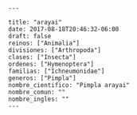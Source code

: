 
      ---

      title: "arayai"
      date: 2017-08-18T20:46:32-06:00
      draft: false
      reinos: ["Animalia"]
      divisiones: ["Arthropoda"]
      clases: ["Insecta"]
      ordenes: ["Hymenoptera"]
      familias: ["Ichneumonidae"]
      generos: ["Pimpla"]
      nombre_cientifico: "Pimpla arayai"
      nombre_comun: ""
      nombre_ingles: ""
      ---

      